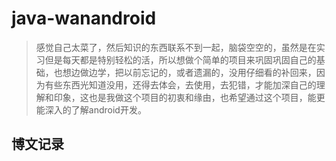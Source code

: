 # java-wanandroid
>  感觉自己太菜了，然后知识的东西联系不到一起，脑袋空空的，虽然是在实习但是每天都是特别轻松的活，所以想做个简单的项目来巩固巩固自己的基础，也想边做边学，把以前忘记的，或者遗漏的，没用仔细看的补回来，因为有些东西光知道没用，还得去体会，去使用，去犯错，才能加深自己的理解和印象，这也是我做这个项目的初衷和缘由，也希望通过这个项目，能更能深入的了解android开发。

## 博文记录

